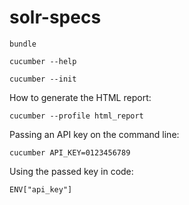 # solr-specs

`bundle`

`cucumber --help`

`cucumber --init`

How to generate the HTML report:

`cucumber --profile html_report`

Passing an API key on the command line:

`cucumber API_KEY=0123456789`

Using the passed key in code:

`ENV["api_key"]`
